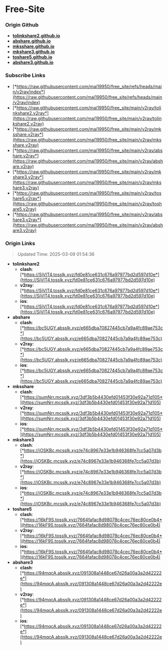 # Free-Site

### Origin Github

- [**tolinkshare2.github.io**](https://github.com/tolinkshare2/tolinkshare2.github.io)
- [**abshare.github.io**](https://github.com/abshare/abshare.github.io)
- [**mksshare.github.io**](https://github.com/mksshare/mksshare.github.io)
- [**mkshare3.github.io**](https://github.com/mkshare3/mkshare3.github.io)
- [**toshare5.github.io**](https://github.com/toshare5/toshare5.github.io)
- [**abshare3.github.io**](https://github.com/abshare3/abshare3.github.io)

### Subscribe Links

- [*https://raw.githubusercontent.com/mai19950/free_site/refs/heads/main/v2ray/index*](https://raw.githubusercontent.com/mai19950/free_site/refs/heads/main/v2ray/index)
- [*https://raw.githubusercontent.com/mai19950/free_site/main/v2ray/tolinkshare2.v2ray*](https://raw.githubusercontent.com/mai19950/free_site/main/v2ray/tolinkshare2.v2ray)
- [*https://raw.githubusercontent.com/mai19950/free_site/main/v2ray/mksshare.v2ray*](https://raw.githubusercontent.com/mai19950/free_site/main/v2ray/mksshare.v2ray)
- [*https://raw.githubusercontent.com/mai19950/free_site/main/v2ray/abshare.v2ray*](https://raw.githubusercontent.com/mai19950/free_site/main/v2ray/abshare.v2ray)
- [*https://raw.githubusercontent.com/mai19950/free_site/main/v2ray/mkshare3.v2ray*](https://raw.githubusercontent.com/mai19950/free_site/main/v2ray/mkshare3.v2ray)
- [*https://raw.githubusercontent.com/mai19950/free_site/main/v2ray/toshare5.v2ray*](https://raw.githubusercontent.com/mai19950/free_site/main/v2ray/toshare5.v2ray)
- [*https://raw.githubusercontent.com/mai19950/free_site/main/v2ray/abshare3.v2ray*](https://raw.githubusercontent.com/mai19950/free_site/main/v2ray/abshare3.v2ray)

### Origin Links

> Updated Time: 2025-03-09 01:54:36

- **tolinkshare2**
  - **clash**: [*https://SjVlT4.tosslk.xyz/fd0e81ce631c676a97977bd2d597d10e*](https://SjVlT4.tosslk.xyz/fd0e81ce631c676a97977bd2d597d10e)
  - **v2ray**: [*https://SjVlT4.tosslk.xyz/fd0e81ce631c676a97977bd2d597d10e*](https://SjVlT4.tosslk.xyz/fd0e81ce631c676a97977bd2d597d10e)
  - **ios**: [*https://SjVlT4.tosslk.xyz/fd0e81ce631c676a97977bd2d597d10e*](https://SjVlT4.tosslk.xyz/fd0e81ce631c676a97977bd2d597d10e)
- **abshare**
  - **clash**: [*https://bc5UGY.absslk.xyz/e665dba70827445cb7a9a4fc89ae753c*](https://bc5UGY.absslk.xyz/e665dba70827445cb7a9a4fc89ae753c)
  - **v2ray**: [*https://bc5UGY.absslk.xyz/e665dba70827445cb7a9a4fc89ae753c*](https://bc5UGY.absslk.xyz/e665dba70827445cb7a9a4fc89ae753c)
  - **ios**: [*https://bc5UGY.absslk.xyz/e665dba70827445cb7a9a4fc89ae753c*](https://bc5UGY.absslk.xyz/e665dba70827445cb7a9a4fc89ae753c)
- **mksshare**
  - **clash**: [*https://sumNrr.mcsslk.xyz/3df3b5b4430efd01453f30e92a71d105*](https://sumNrr.mcsslk.xyz/3df3b5b4430efd01453f30e92a71d105)
  - **v2ray**: [*https://sumNrr.mcsslk.xyz/3df3b5b4430efd01453f30e92a71d105*](https://sumNrr.mcsslk.xyz/3df3b5b4430efd01453f30e92a71d105)
  - **ios**: [*https://sumNrr.mcsslk.xyz/3df3b5b4430efd01453f30e92a71d105*](https://sumNrr.mcsslk.xyz/3df3b5b4430efd01453f30e92a71d105)
- **mkshare3**
  - **clash**: [*https://iOSKBc.mcsslk.xyz/e74c8967e33e1b946368fe7cc5a07d3b*](https://iOSKBc.mcsslk.xyz/e74c8967e33e1b946368fe7cc5a07d3b)
  - **v2ray**: [*https://iOSKBc.mcsslk.xyz/e74c8967e33e1b946368fe7cc5a07d3b*](https://iOSKBc.mcsslk.xyz/e74c8967e33e1b946368fe7cc5a07d3b)
  - **ios**: [*https://iOSKBc.mcsslk.xyz/e74c8967e33e1b946368fe7cc5a07d3b*](https://iOSKBc.mcsslk.xyz/e74c8967e33e1b946368fe7cc5a07d3b)
- **toshare5**
  - **clash**: [*https://16kF9S.tosslk.xyz/7664fafac8d98078c4cec76ec80ce0b4*](https://16kF9S.tosslk.xyz/7664fafac8d98078c4cec76ec80ce0b4)
  - **v2ray**: [*https://16kF9S.tosslk.xyz/7664fafac8d98078c4cec76ec80ce0b4*](https://16kF9S.tosslk.xyz/7664fafac8d98078c4cec76ec80ce0b4)
  - **ios**: [*https://16kF9S.tosslk.xyz/7664fafac8d98078c4cec76ec80ce0b4*](https://16kF9S.tosslk.xyz/7664fafac8d98078c4cec76ec80ce0b4)
- **abshare3**
  - **clash**: [*https://94mqcA.absslk.xyz/091308a1448ce67d26a00a3a2d42222e*](https://94mqcA.absslk.xyz/091308a1448ce67d26a00a3a2d42222e)
  - **v2ray**: [*https://94mqcA.absslk.xyz/091308a1448ce67d26a00a3a2d42222e*](https://94mqcA.absslk.xyz/091308a1448ce67d26a00a3a2d42222e)
  - **ios**: [*https://94mqcA.absslk.xyz/091308a1448ce67d26a00a3a2d42222e*](https://94mqcA.absslk.xyz/091308a1448ce67d26a00a3a2d42222e)
